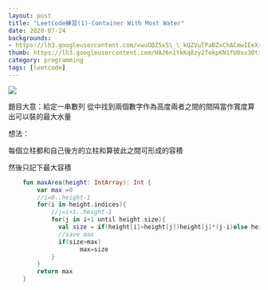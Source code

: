 ```yaml
---
layout: post
title: "LeetCode練習(1)-Container With Most Water"
date: 2020-07-24
backgrounds:
- https://lh3.googleusercontent.com/vwuOQZ5xS\_\_kQZVuTPaBZxChACmwIEeXrkznajiHJTxYso\_IpI2JD\_1LxsF\_5ZsWWi6Nq1jGexF00qjDuYsE-b45VXWJBQUNa50lhWeJ4E5Dyg\_c0Yb9eo1nSuu8D6nZKrNKPH6y9Q
thumb: https://lh3.googleusercontent.com/HAJ6n1YkKq8zy2TokpKN1fU0sv30tsdistq0wTdvlC-KE-aZw5sbSa6FOzGaCUMWlb8Gy9oJIC6_4_rxIyU0MyV-4VwycJea2PmSHz0Y_sgdWjYSjB7_wKWe3EQYWTGW8lhGzHLIhQ=s225-p-k
category: programming
tags: [leetcode]
---
```


![](https://s3-lc-upload.s3.amazonaws.com/uploads/2018/07/17/question_11.jpg)

題目大意：給定一串數列 從中找到兩個數字作為高度兩者之間的間隔當作寬度算出可以裝的最大水量



想法：

每個立柱都和自己後方的立柱和算彼此之間可形成的容積

然後只記下最大容積

```kotlin
    fun maxArea(height: IntArray): Int {
        var max =0
      	//i=0..height-1
        for(i in height.indices){ 
          	//j=i+1..height-1
            for(j in i+1 until height.size){ 
              val size = if(height[i]>height[j])height[j]*(j-i)else height[i]*(j-i)
              //save max  
              if(size>max)
                    max=size 
            }
        }
        return max
    }
```

